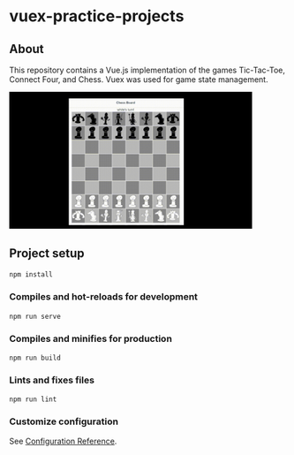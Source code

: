 # vuex-practice-projects

## About
This repository contains a Vue.js implementation of the games Tic-Tac-Toe, Connect Four, and Chess.
Vuex was used for game state management.

<img src="https://raw.githubusercontent.com/kenfzhang/vuex-practice-projects/main/sample.gif" alt="drawing" width="440"/>

## Project setup
```
npm install
```

### Compiles and hot-reloads for development
```
npm run serve
```

### Compiles and minifies for production
```
npm run build
```

### Lints and fixes files
```
npm run lint
```

### Customize configuration
See [Configuration Reference](https://cli.vuejs.org/config/).
